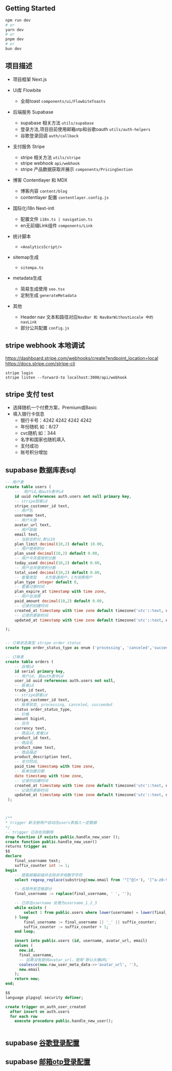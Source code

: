 ## Getting Started

```bash
npm run dev
# or
yarn dev
# or
pnpm dev
# or
bun dev
```

## 项目描述

- 项目框架 Next.js

- Ui库 Flowbite

  - 全局toast `components/ui/FlowbiteToasts`

- 后端服务 Supabase

  - supabase 相关方法 `utils/supabase`
  - 登录方法,项目目前使用邮箱otp和谷歌oauth `utils/auth-helpers`
  - 谷歌登录回调 `auth/callback`

- 支付服务 Stripe

  - stripe 相关方法 `utils/stripe`
  - stripe webhook `api/webhook`
  - stripe 产品数据获取并展示 `components/PricingSection`

- 博客 Contentlayer 和 MDX

  - 博客内容 `content/blog`
  - contentlayer 配置 `contentlayer.config.js`

- 国际化i18n Next-intl

  - 配置文件 `i18n.ts | navigation.ts`
  - en无前缀Link组件 `components/Link`

- 统计脚本

  - `<AnalyticsScript/>`

- sitemap生成

  - `sitempa.ts`

- metadata生成

  - 简易生成使用 `seo.tsx`
  - 定制生成 `generateMetadata`

- 其他
  - Header nav 文本和路径对应`NavBar 和 NavBarWithoutLocale 中的navLink`
  - 部分公共配置 `config.js`

## stripe webhook 本地调试

https://dashboard.stripe.com/webhooks/create?endpoint_location=local
https://docs.stripe.com/stripe-cli

```
stripe login
stripe listen --forward-to localhost:3000/api/webhook
```

## stripe 支付 test

- 选择随机一个付费方案，Premium或Basic
- 填入银行卡信息
  - 银行卡号：4242 4242 4242 4242
  - 年份随机 如：8/27
  - cvc随机 如：344
  - 名字和国家也随机填入
  - 支付成功
  - 账号积分增加

## supabase 数据库表sql

```sql
-- 用户表
create table users (
    --  用户id,取auth表中id
    id uuid references auth.users not null primary key,
    -- stripe顾客id
    stripe_customer_id text,
    -- 用户名
    username text,
    -- 用户头像
    avatar_url text,
    -- 用户邮箱
    email text,
    -- 当前总积分,默认10
    plan_limit decimal(10,2) default 10.00,
    -- 用户使用积分
    plan_used decimal(10,2) default 0.00,
    -- 用户今天使用积分数
    today_used decimal(10,2) default 0.00,
    -- 用户总共使用积分数
    total_used decimal(10,2) default 0.00,
    -- 套餐类型    0为普通用户，1为消费用户
    plan_type integer default 0,
    -- 套餐过期时间
    plan_expire_at timestamp with time zone,
    -- 用户总消费
    paid_amount decimal(10,2) default 0.00,
    -- 记录的创建时间
    created_at timestamp with time zone default timezone('utc'::text, now()) not null,
    -- 记录的更新时间
    updated_at timestamp with time zone default timezone('utc'::text, now()) not null

);


-- 订单状态类型 stripe order status
create type order_status_type as enum ('processing', 'canceled','succeeded','requires_action','requires_capture','requires_confirmation','requires_payment_method');

-- 订单表
create table orders (
    -- 自增id
    id serial primary key,
    -- 用户id, 取auth表中id
    user_id uuid references auth.users not null,
    -- 账单id
    trade_id text,
    -- stripe顾客id
    stripe_customer_id text,
    -- 账单状态, processing, canceled, succeeded
    status order_status_type,
    -- 价格
    amount bigint,
    -- 货币
    currency text,
    -- 商品id,套餐id
    product_id text,
    -- 商品名
    product_name text,
    -- 商品描述
    product_description text,
    -- 支付时间,
    paid_time timestamp with time zone,
    -- 账单创建日期
    date timestamp with time zone,
    -- 记录的创建时间
    created_at timestamp with time zone default timezone('utc'::text, now()) not null,
    -- 记录的更新时间
    updated_at timestamp with time zone default timezone('utc'::text, now()) not null
 );



/**
* trigger 新注册用户自动往users表插入一定数据
*/
-- trigger 已存在则删除
drop function if exists public.handle_new_user ();
create function public.handle_new_user()
returns trigger as
$$
declare
    final_username text;
    suffix_counter int := 1;
begin
    -- 提取邮箱前缀并去除非字母数字字符
    select regexp_replace(substring(new.email from '^[^@]+'), '[^a-z0-9]', '', 'g') into final_username;

    -- 去除所有空格部分
    final_username := replace(final_username, ' ', '');

    -- 已存在username 处理为username_1_2_3
    while exists (
        select 1 from public.users where lower(username) = lower(final_username)
    ) loop
        final_username := final_username || '_' || suffix_counter;
        suffix_counter := suffix_counter + 1;
    end loop;

    insert into public.users (id, username, avatar_url, email)
    values (
      new.id,
      final_username,
      -- 如果没有提供avatar_url，使用'默认头像URL'
      coalesce(new.raw_user_meta_data->>'avatar_url', ''),
      new.email
    );
    return new;
end;

$$
language plpgsql security definer;

create trigger on_auth_user_created
  after insert on auth.users
  for each row
    execute procedure public.handle_new_user();



```

## supabase [谷歌登录配置](https://supabase.com/docs/guides/auth/social-login/auth-google#configure-your-services-id)

## supabase [邮箱otp登录配置](https://supabase.com/docs/guides/auth/auth-email-passwordless)
